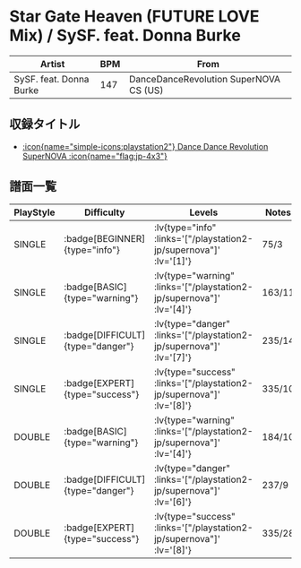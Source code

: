 # Star Gate Heaven (FUTURE LOVE Mix) / SySF. feat. Donna Burke

|Artist|BPM|From|
|------|---|----|
|SySF. feat. Donna Burke|147|DanceDanceRevolution SuperNOVA CS (US)|

## 収録タイトル

- [ :icon{name="simple-icons:playstation2"} Dance Dance Revolution SuperNOVA :icon{name="flag:jp-4x3"} ](/playstation2-jp/supernova)

## 譜面一覧

|PlayStyle|Difficulty|Levels|Notes|Movie|
|---------|----------|------|-----|-----|
|SINGLE| :badge[BEGINNER]{type="info"} | :lv{type="info" :links='["/playstation2-jp/supernova"]' :lv='[1]'} |75/3||
|SINGLE| :badge[BASIC]{type="warning"} | :lv{type="warning" :links='["/playstation2-jp/supernova"]' :lv='[4]'} |163/11||
|SINGLE| :badge[DIFFICULT]{type="danger"} | :lv{type="danger" :links='["/playstation2-jp/supernova"]' :lv='[7]'} |235/14||
|SINGLE| :badge[EXPERT]{type="success"} | :lv{type="success" :links='["/playstation2-jp/supernova"]' :lv='[8]'} |335/10||
|DOUBLE| :badge[BASIC]{type="warning"} | :lv{type="warning" :links='["/playstation2-jp/supernova"]' :lv='[4]'} |184/10||
|DOUBLE| :badge[DIFFICULT]{type="danger"} | :lv{type="danger" :links='["/playstation2-jp/supernova"]' :lv='[6]'} |237/9||
|DOUBLE| :badge[EXPERT]{type="success"} | :lv{type="success" :links='["/playstation2-jp/supernova"]' :lv='[8]'} |335/28||
